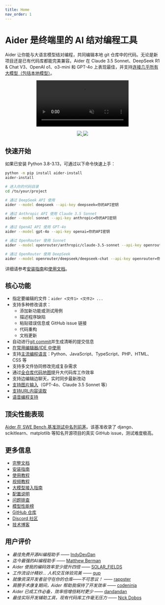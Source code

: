 ```yaml
---
title: Home
nav_order: 1
---
```


<!--[[[cog
# This page is a copy of README.md, adding the front matter above.
# Remove any cog markup before inserting the README text.
text = open("README.md").read()
text = text.replace('['*3 + 'cog', ' NOOP ')
text = text.replace('['*3 + 'end', ' NOOP ')
text = text.replace(']'*3, '')

# embedding these confuses the syntax highlighter while editing index.md
com_open = '<!' + '--'
com_close = '--' + '>'

# comment out the screencast
text = text.replace('SCREENCAST START ' + com_close, '')
text = text.replace(com_open + ' SCREENCAST END', '')

# uncomment the video
text = text.replace('VIDEO START', com_close)
text = text.replace('VIDEO END', com_open)

cog.out(text)
]]]-->

<!-- Edit README.md, not index.md -->

# Aider 是终端里的 AI 结对编程工具

Aider 让你能与大语言模型结对编程，共同编辑本地 git 仓库中的代码。无论是新项目还是已有代码库都能完美兼容。Aider 在 Claude 3.5 Sonnet、DeepSeek R1 & Chat V3、OpenAI o1、o3-mini 和 GPT-4o 上表现最佳，并支持[连接几乎所有大模型（包括本地模型）](https://aider.chat/docs/llms.html)。

<!-- 
<p align="center">
  <img
    src="https://aider.chat/assets/screencast.svg"
    alt="aider screencast"
  >
</p>
 -->

<!-- -->
<p align="center">
  <video style="max-width: 100%; height: auto;" autoplay loop muted playsinline>
    <source src="/assets/shell-cmds-small.mp4" type="video/mp4">
    Your browser does not support the video tag.
  </video>
</p>
<!-- -->

<p align="center">
  <a href="https://discord.gg/Tv2uQnR88V">
    <img src="https://img.shields.io/badge/Join-Discord-blue.svg"/>
  </a>
  <a href="https://aider.chat/docs/install.html">
    <img src="https://img.shields.io/badge/Read-Docs-green.svg"/>
  </a>
</p>

## 快速开始

如果已安装 Python 3.8-3.13，可通过以下命令快速上手：

```bash
python -m pip install aider-install
aider-install

# 进入你的代码目录
cd /to/your/project

# 通过 DeepSeek API 使用
aider --model deepseek --api-key deepseek=你的API密钥

# 通过 Anthropic API 使用 Claude 3.5 Sonnet
aider --model sonnet --api-key anthropic=你的API密钥

# 通过 OpenAI API 使用 GPT-4o 
aider --model gpt-4o --api-key openai=你的API密钥

# 通过 OpenRouter 使用 Sonnet
aider --model openrouter/anthropic/claude-3.5-sonnet --api-key openrouter=你的API密钥

# 通过 OpenRouter 使用 DeepSeek
aider --model openrouter/deepseek/deepseek-chat --api-key openrouter=你的API密钥
```

详细请参考[安装指南](https://aider.chat/docs/install.html)和[使用文档](https://aider.chat/docs/usage.html)。

## 核心功能

- 指定要编辑的文件：`aider <文件1> <文件2> ...`
- 支持多种修改请求：
  - 添加新功能或测试用例
  - 描述程序缺陷
  - 粘贴错误信息或 GitHub issue 链接
  - 代码重构
  - 文档更新
- 自动进行[git commit](https://aider.chat/docs/git.html)并生成清晰的提交信息
- [在常用编辑器/IDE 中使用](https://aider.chat/docs/usage/watch.html)
- 支持[主流编程语言](https://aider.chat/docs/languages.html)：Python、JavaScript、TypeScript、PHP、HTML、CSS 等
- 支持多文件协同修改完成复杂需求
- 通过[全仓库代码地图](https://aider.chat/docs/repomap.html)提升大代码库工作效率
- 支持边编辑边聊天，实时同步最新改动
- [支持图片输入](https://aider.chat/docs/usage/images-urls.html)（GPT-4o、Claude 3.5 Sonnet 等）
- [支持URL内容读取](https://aider.chat/docs/usage/images-urls.html)
- [语音编程支持](https://aider.chat/docs/usage/voice.html)


## 顶尖性能表现

[Aider 在 SWE Bench 基准测试中名列前茅](https://aider.chat/2024/06/02/main-swe-bench.html)。该基准收录了 django、scikitlearn、matplotlib 等知名开源项目的真实 GitHub issue，测试难度极高。

## 更多信息

- [完整文档](https://aider.chat/)
- [安装指南](https://aider.chat/docs/install.html)
- [使用教程](https://aider.chat/docs/usage.html)
- [视频教程](https://aider.chat/docs/usage/tutorials.html)
- [大模型接入指南](https://aider.chat/docs/llms.html)
- [配置说明](https://aider.chat/docs/config.html)
- [问题排查](https://aider.chat/docs/troubleshooting.html)
- [模型性能榜](https://aider.chat/docs/leaderboards/)
- [GitHub 仓库](https://github.com/Aider-AI/aider)
- [Discord 社区](https://discord.gg/Tv2uQnR88V)
- [技术博客](https://aider.chat/blog/)


## 用户评价

- *最佳免费开源AI编程助手* —— [IndyDevDan](https://youtu.be/YALpX8oOn78)
- *迄今最强的AI编程助手* —— [Matthew Berman](https://www.youtube.com/watch?v=df8afeb1FY8)
- *Aider 使我的编码效率至少提升四倍* —— [SOLAR_FIELDS](https://news.ycombinator.com/item?id=36212100)
- *工作流设计精妙... 人机交互体验完美* —— [qup](https://news.ycombinator.com/item?id=38185326)
- *就像资深开发者驻守在你的仓库——不可思议！* —— [rappster](https://github.com/Aider-AI/aider/issues/124)
- *肩膀手术康复期间，Aider 帮助我保持了开发效率* —— [codeninja](https://www.reddit.com/r/OpenAI/s/nmNwkHy1zG)
- *Aider 已成工作必备，效率倍增但耗时更少* —— [dandandan](https://discord.com/channels/1131200896827654144/1131200896827654149/1135913253483069470)
- *最佳实际开发辅助工具，现有代码库工作毫无压力* —— [Nick Dobos](https://twitter.com/NickADobos/status/1690408967963652097?s=20)
<!--[[[end]]]-->
